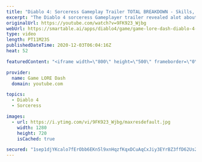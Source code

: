 ```yaml
---
title: "Diablo 4: Sorceress Gameplay Trailer TOTAL BREAKDOWN - Skills, Abilities, Locations, Items & MORE!"
excerpt: "The Diablo 4 sorceress Gameplayer trailer revealed alot about the class, but what did you miss? If you enjoyed this video please consider subscribing: ..."
originalUrl: https://youtube.com/watch?v=9FK923_Wjbg
webUrl: https://smartable.ai/apps/diablo4/game/game-lore-dash-diablo-4-sorceress-gameplay-trailer-total-breakdown-skills-abilities-locations-items-more/
type: video
length: PT11M23S
publishedDateTime: 2020-12-03T06:04:16Z
heat: 52

featuredContent: "<iframe width=\"800\" height=\"500\" frameborder=\"0\" src=\"https://www.youtube.com/embed/9FK923_Wjbg\" allow=\"accelerometer; autoplay; encrypted-media; gyroscope; picture-in-picture\" allowfullscreen></iframe>"

provider:
  name: Game LORE Dash
  domain: youtube.com

topics:
  - Diablo 4
  - Sorceress

images:
  - url: https://i.ytimg.com/vi/9FK923_Wjbg/maxresdefault.jpg
    width: 1280
    height: 720
    isCached: true

secured: "1sep1djYKcalo7fErObb6EKn5l9xnHqzfKqxDCuAqCxJiy3EYrBZ3ffD62Us2I8iWl0kpoRcRTQcJgn68XL6WMgCqHQoIiApv5HQDRoz1bs3dhVzMHUWLDsZFC31A/02zy0lHiqRMb4AGW93LzYXLFWcUd0S/NEx2KpyAFkcJoWc1YQv6Ww6lBVFRq5SuWDhqcSvV2Pu2wKyGmx7l562AykLwlGFzFvG5/3KOScDiuJDhPVR3pAZEPVtHt7czQ/XL1UyUvQKhQyIWOGBLY5FMn5ozt8hB6jeOUqOvyBIHcdXr7AXFQSVJSWjLneSlXZF2nyg6SFMbUwhwWrjgcoPpN7aBL5Axvyl/zKz1kWBP5t9pofmGUxU22oX58XLjWott0bBU7iYre+h81lqnu6unBdHFrI4Td6x9ecavlEYkAvJmnN/cqqOXa5ODndHF5V9;bKw+NgeTwJxET3Hp0VvlFg=="
---
```


